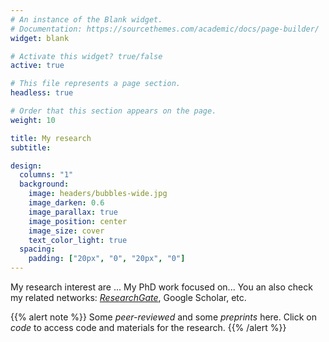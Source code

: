 ```yaml
---
# An instance of the Blank widget.
# Documentation: https://sourcethemes.com/academic/docs/page-builder/
widget: blank

# Activate this widget? true/false
active: true

# This file represents a page section.
headless: true

# Order that this section appears on the page.
weight: 10

title: My research
subtitle:

design:
  columns: "1"
  background:
    image: headers/bubbles-wide.jpg
    image_darken: 0.6
    image_parallax: true
    image_position: center
    image_size: cover
    text_color_light: true
  spacing:
    padding: ["20px", "0", "20px", "0"]
---
```


My research interest are ...
My PhD work focused on...
You an also check my related networks: [*ResearchGate*](https://scholar.google.be/citations?user=DMIkLkMAAAAJ), Google Scholar, etc.

{{% alert note %}}
Some *peer-reviewed* and some *preprints* here. Click on *code* to access code and materials for the research. 
{{% /alert %}}
